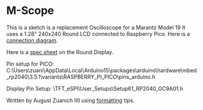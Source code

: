 # M-Scope

This is a sketch is a replacement Oscilloscope for a Marantz Model 19
It uses a 1.28" 240x240 Round LCD connected to Raspberry Pico. Here is a [connection diagram](https://www.pcbway.com/project/shareproject/Raspberry_Pi_Pico_with_GC9A01_Round_Display_using_Arduino_IDE_and_TFT_eSPI_Library.html "connection diagram").

Here is a [spec sheet](https://rlx.sk/en/lcd-tft-oled-e-paper/8035-240240-general-128inch-round-lcd-display-module-65k-rgb-ws-19192.html "spec sheet") on the Round Display.

Pin setup for PICO:
C:\Users\zuani\AppData\Local\Arduino15\packages\arduino\hardware\mbed_rp2040\3.5.1\variants\RASPBERRY_PI_PICO\pins_arduino.h

Display Pin Setup:
\TFT_eSPI\User_Setups\Setup61_RP2040_GC9A01.h
 
Written by August Zuanich IIII using [formatting](https://medium.com/@saumya.ranjan/how-to-write-a-readme-md-file-markdown-file-20cb7cbcd6f "formatting") tips.
